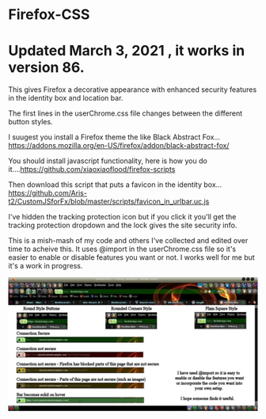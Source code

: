 # Firefox-CSS

# Updated March 3, 2021 , it works in version 86.

This gives Firefox a decorative appearance with enhanced security features in the identity box and location bar.

The first lines in the userChrome.css file changes between the different button styles.

I suugest you install a Firefox theme the like Black Abstract Fox... https://addons.mozilla.org/en-US/firefox/addon/black-abstract-fox/

You should install javascript functionality, here is how you do it....https://github.com/xiaoxiaoflood/firefox-scripts

Then download this script that puts a favicon in the identity box... https://github.com/Aris-t2/CustomJSforFx/blob/master/scripts/favicon_in_urlbar.uc.js

I've hidden the tracking protection icon but if you click it you'll get the tracking protection dropdown and the lock gives the site security info.

This is a mish-mash of my code and others I've collected and edited over time to acheive this. It uses @import in the userChrome.css file so it's easier to enable or disable features you want or not. I works well for me but it's a work in progress.

![Firefox](https://github.com/Shadow-of-Colossus/Firefox-CSS/blob/master/Screenshot%20with%20Info.jpg)
